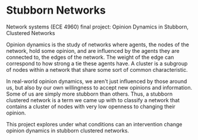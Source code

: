 # Stubborn Networks
Network systems (ECE 4960) final project: Opinion Dynamics in Stubborn, Clustered Networks

Opinion dynamics is the study of networks where agents, the nodes of the network, hold some opinion, and are influenced by the agents they are connected to, the edges of the network. The weight of the edge can correspond to how strong a tie these agents have. A cluster is a subgroup of nodes within a network that share some sort of common characteristic.

In real-world opinion dynamics, we aren't just influenced by those around us, but also by our own willingness to accept new opinions and information. Some of us are simply more stubborn than others. Thus, a stubborn clustered network is a term we came up with to classify a network that contains a cluster of nodes with very low openness to changing their opinion.

This project explores under what conditions can an intervention change opinion dynamics in stubborn clustered networks. 
